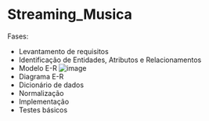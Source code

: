 # Streaming_Musica
Fases:
- Levantamento de requisitos
- Identificação de Entidades, Atributos e Relacionamentos
- Modelo E-R
![image](https://github.com/user-attachments/assets/67cda89e-690d-4575-885b-22a7bcff063c)
- Diagrama E-R
- Dicionário de dados
- Normalização
- Implementação
- Testes básicos
